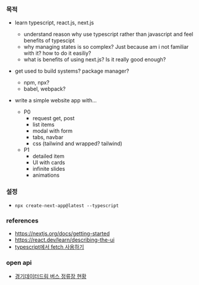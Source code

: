 ### 목적
- learn typescript, react.js, next.js
  - understand reason why use typescript rather than javascript and feel benefits of typescipt
  - why managing states is so complex? Just because am i not familiar with it? how to do it easiliy?
  - what is benefits of using next.js? Is it really good enough?

- get used to build systems? package manager?
  - npm, npx?
  - babel, webpack?

- write a simple website app with...
  - P0
    - request get, post
    - list items
    - modal with form
    - tabs, navbar
    - css (tailwind and wrapped? tailwind)
  - P1
    - detailed item
    - UI with cards
    - infinite slides
    - animations

### 설정
- `npx create-next-app@latest --typescript`

  
### references 
- https://nextjs.org/docs/getting-started
- https://react.dev/learn/describing-the-ui
- [typescript에서 fetch 사용하기](https://www.newline.co/@bespoyasov/how-to-use-fetch-with-typescript--a81ac257)

### open api
- [경기데이터드림 버스 정류장 현황](https://data.gg.go.kr/portal/data/service/selectServicePage.do?page=3&rows=10&sortColumn=VIEW_CNT&sortDirection=DESC&infId=GDKWAGWYRKJYIRVX110226832213&infSeq=1&order=3&srvCd=A)
